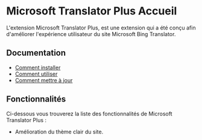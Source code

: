# Microsoft Translator Plus Accueil

L'extension Microsoft Translator Plus, est une extension qui a été conçu afin d'améliorer l'expérience utilisateur du site Microsoft Bing Translator.

## Documentation
- [Comment installer](/microsoft-translator-extension/docs/fr/how-to-install)
- [Comment utiliser](/microsoft-translator-extension/docs/fr/how-to-use)
- [Comment mettre à jour](/microsoft-translator-extension/fr/docs/how-to-update)

## Fonctionnalités
Ci-dessous vous trouverez la liste des fonctionnalités de Microsoft Translator Plus :
- Amélioration du thème clair du site.
